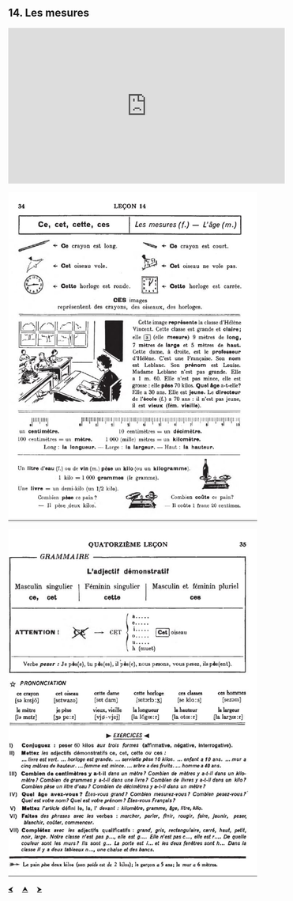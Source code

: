 ## 14. Les mesures

<iframe width="560" height="315" src="https://www.youtube.com/embed/7CynYQgXIcs" frameborder="0" allow="accelerometer; autoplay; encrypted-media; gyroscope; picture-in-picture" allowfullscreen></iframe>

![14A](img/14A.JPG)

![14B](img/14B.JPG)

<p>
  <a href='13.html' title='Önceki sayfa'>⮜</a>&emsp;
  <a href='..' title='Ana sayfa'>⮝</a>&emsp;
  <a href='15.html' title='Sonraki sayfa'>⮞</a>
</p>